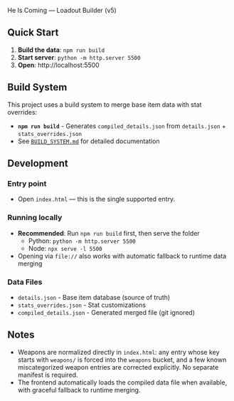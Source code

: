 He Is Coming — Loadout Builder (v5)

## Quick Start

1. **Build the data**: `npm run build`
2. **Start server**: `python -m http.server 5500`
3. **Open**: http://localhost:5500

## Build System

This project uses a build system to merge base item data with stat overrides:

- **`npm run build`** - Generates `compiled_details.json` from `details.json` + `stats_overrides.json`
- See [`BUILD_SYSTEM.md`](./BUILD_SYSTEM.md) for detailed documentation

## Development

### Entry point
- Open `index.html` — this is the single supported entry.

### Running locally
- **Recommended**: Run `npm run build` first, then serve the folder
  - Python: `python -m http.server 5500`
  - Node: `npx serve -l 5500`
- Opening via `file://` also works with automatic fallback to runtime data merging

### Data Files
- `details.json` - Base item database (source of truth)
- `stats_overrides.json` - Stat customizations
- `compiled_details.json` - Generated merged file (git ignored)

## Notes
- Weapons are normalized directly in `index.html`: any entry whose key starts with `weapons/` is forced into the `weapons` bucket, and a few known miscategorized weapon entries are corrected explicitly. No separate manifest is required.
- The frontend automatically loads the compiled data file when available, with graceful fallback to runtime merging.

